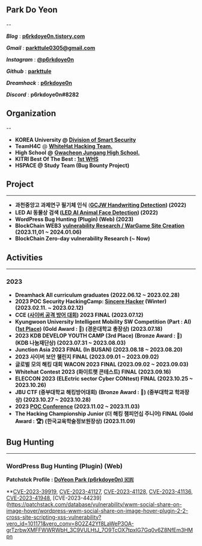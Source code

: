 ## Park Do Yeon

--

***Blog*** : [**p6rkdoye0n.tistory.com**](https://p6rkdoye0n.tistory.com/)

***Gmail*** : [**parkttule0305@gmail.com**](mailto:parkttule0305@gmail.com)

***Instagram*** : [**@p6rkdoye0n**](https://www.instagram.com/p6rkdoye0n/)

***Github*** : [**parkttule**](https://github.com/parkttule)

***Dreamhack*** : [**p6rkdoye0n**](https://dreamhack.io/users/27452/)

***Discord*** : **p6rkdoye0n#8282**

## Organization

--

- **KOREA University @ [Division of Smart Security](https://gss.korea.ac.kr/ime/info/smart.do#none)**
- **TeamH4C** @ **[WhiteHat Hacking Team.](https://teamh4c.com/)**
- **High School** **@** [**Gwacheon Jungang High School.**](https://gcja.hs.kr/)
- **KITRI Best Of The Best : [1st WHS](https://www.kitribob.kr/)**
- **HSPACE @ Study Team (Bug Bounty Project)**

## **Project**

---

- **과천중앙고 과제연구 필기체 인식** (**[GCJW Handwriting Detection](https://gcjw-handwriting-recognition.netlify.app/)) (2022)**
- **LED AI 동물상 검색 ([LED AI Animal Face Detection](https://led-animal-face.netlify.app/)) (2022)**
- **WordPress Bug Hunting (Plugin) (Web) (2023)**
- **BlockChain WEB3** **[vulnerability Research / WarGame Site Creation](https://m.site.naver.com/1hT2m) (2023.11,01 ~ 2024.01.06)**
- **BlockChain Zero-day vulnerability Research (~ Now)**

## **Activities**

---

### 2023

- **Dreamhack All curriculum graduates (2022.06.12 ~ 2023.02.28)**
- **2023 POC Security HackingCamp: [Sincere Hacker](https://powerofcommunity.net/) (Winter) (2023.02.11. ~ 2023.02.12)**
- **CCE ([사이버 공격 방어 대회](https://cce.cstec.kr/)) 2023 FINAL (2023.07.12)**
- **Kyungwoon University Intelligent Mobility SW Competition (Part : AI) ([1st Place](https://news.imaeil.com/page/view/2023072111510257791)) (Gold Award : 🥇) (경운대학교 총장상) (2023.07.18)**
- **2023 KDB DEVELOP YOUTH CAMP (3rd Place) (Bronze Award : 🥉) (KDB 나눔재단상) (2023.07.31 ~ 2023.08.03)**
- **Junction Asia 2023 FINAL (In BUSAN) (2023.08.18 ~ 2023.08.20)**
- **2023 사이버 보안 챌린지 FINAL (2023.09.01 ~ 2023.09.02)**
- **글로벌 모의 해킹 대회** **WACON 2023 FINAL (2023.09.02 ~ 2023.09.03)**
- **Whitehat Contest 2023 (화이트햇 콘테스트) FINAL (2023.09.16)**
- **ELECCON 2023 (ELEctric sector Cyber CONtest) FINAL (2023.10.25 ~ 2023.10.26)**
- **JBU CTF (중부대학교 해킹방어대회)** **(Bronze Award : 🥉) (중부대학교 학과장상) (2023.10.27 ~ 2023.10.28)**
- **2023 [POC Conference](https://powerofcommunity.net/) (2023.11.02 ~ 2023.11.03)**
- **The Hacking Championship Junior (더 해킹 챔피언십 주니어) FINAL (Gold Award : 🏆) (한국교육학술정보원장상) (2023.11.09)**

## Bug Hunting

---

### WordPress Bug Hunting (Plugin) (Web)

**Patchstck Profile : [DoYeon Park (p6rkdoye0n) 🇰🇷](https://patchstack.com/database/researcher/d6c88ba9-5ab1-4c11-8450-698c44415555)**

**[CVE-2023-39919](https://patchstack.com/database/vulnerability/wpshopgermany-protectedshops/wordpress-wpshopgermany-protected-shops-plugin-2-0-cross-site-scripting-xss-vulnerability?vero_id=101171&vero_conv=8O2Z42Yf8LaWeP3OA-grTzrbwXMFFWWRWbH_3C9VULHtJ_7O9TcOX7tpxIG7Gq0pbMX5yGufokOebyAPUxiPQwOxTpv2ae1suwW9CJobH0vs), [CVE-2023-41127](https://cve.mitre.org/cgi-bin/cvename.cgi?name=CVE-2023-41127), [CVE-2023-41128](https://cve.mitre.org/cgi-bin/cvename.cgi?name=CVE-2023-41128), [CVE-2023-41136](https://cve.mitre.org/cgi-bin/cvename.cgi?name=CVE-2023-41136), [CVE-2023-41948](https://www.cve.org/CVERecord?id=CVE-2023-41948), [CVE-2023-44239](https://patchstack.com/database/vulnerability/wwm-social-share-on-image-hover/wordpress-wwm-social-share-on-image-hover-plugin-2-2-cross-site-scripting-xss-vulnerability?vero_id=101171&vero_conv=8O2Z42Yf8LaWeP3OA-grTzrbwXMFFWWRWbH_3C9VULHtJ_7O9TcOX7tpxIG7Gq0v6Z8NfEm3HMpn
